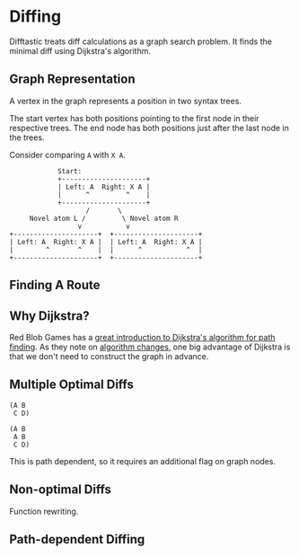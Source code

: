 # Diffing

Difftastic treats diff calculations as a graph search problem. It
finds the minimal diff using Dijkstra's algorithm.

## Graph Representation

A vertex in the graph represents a position in two syntax trees.

The start vertex has both positions pointing to the first node in
their respective trees. The end node has both positions just after the
last node in the trees.

Consider comparing `A` with `X A`.

```
            Start:
            +---------------------+
            | Left: A  Right: X A |
            |      ^         ^    |
            +---------------------+
                   /       \
     Novel atom L /         \ Novel atom R
                 v           v
+---------------------+  +---------------------+
| Left: A  Right: X A |  | Left: A  Right: X A |
|        ^       ^    |  |      ^           ^  |
+---------------------+  +---------------------+
```

## Finding A Route

## Why Dijkstra?

Red Blob Games has a [great introduction to Dijkstra's algorithm for
path
finding](https://www.redblobgames.com/pathfinding/a-star/introduction.html#dijkstra). As
they note on [algorithm
changes](https://www.redblobgames.com/pathfinding/a-star/implementation.html#algorithm),
one big advantage of Dijkstra is that we don't need to construct the
graph in advance.

## Multiple Optimal Diffs

```
(A B
 C D)
```

```
(A B
 A B
 C D)
```

This is path dependent, so it requires an additional flag on graph nodes.

## Non-optimal Diffs

Function rewriting.

## Path-dependent Diffing

